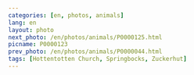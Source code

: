 ```yaml
---
categories: [en, photos, animals]
lang: en
layout: photo
next_photo: /en/photos/animals/P0000125.html
picname: P0000123
prev_photo: /en/photos/animals/P0000044.html
tags: [Hottentotten Church, Springbocks, Zuckerhut]
---
```

